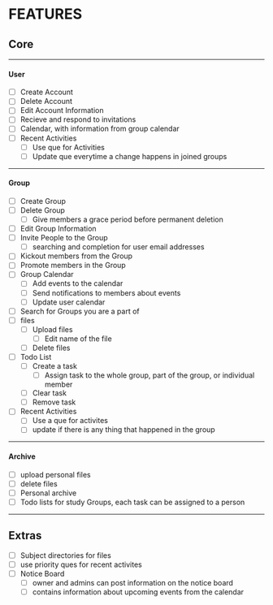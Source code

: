 # FEATURES

## Core
---
#### User
- [ ] Create Account
- [ ] Delete Account
- [ ] Edit Account Information
- [ ] Recieve and respond to invitations
- [ ] Calendar, with information from group calendar
- [ ] Recent Activities
  - [ ] Use que for Activities
  - [ ] Update que everytime a change happens in joined groups
----
#### Group
- [ ] Create Group
- [ ] Delete Group
  - [ ] Give members a grace period before permanent deletion
- [ ] Edit Group Information
- [ ] Invite People to the Group
  - [ ] searching and completion for user email addresses
- [ ] Kickout members from the Group
- [ ] Promote members in the Group
- [ ] Group Calendar
  - [ ] Add events to the calendar
  - [ ] Send notifications to members about events
  - [ ] Update user calendar
- [ ] Search for Groups you are a part of
- [ ] files
  - [ ] Upload files
    - [ ] Edit name of the file
  - [ ] Delete files
- [ ] Todo List
  - [ ] Create a task
    - [ ] Assign task to the whole group, part of the group, or individual member
  - [ ] Clear task
  - [ ] Remove task
- [ ] Recent Activities
  - [ ] Use a que for activites
  - [ ] update if there is any thing that happened in the group
----
#### Archive
- [ ] upload personal files
- [ ] delete files
- [ ] Personal archive
- [ ] Todo lists for study Groups, each task can be assigned to a person
----
## Extras
- [ ] Subject directories for files
- [ ] use priority ques for recent activites
- [ ] Notice Board
  - [ ] owner and admins can post information on the notice board
  - [ ] contains information about upcoming events from the calendar
